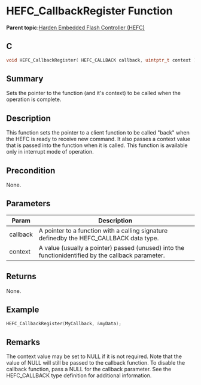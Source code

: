 # HEFC\_CallbackRegister Function

**Parent topic:**[Harden Embedded Flash Controller \(HEFC\)](GUID-483B2DE9-95CB-4DD4-9F85-592F15C38EFA.md)

## C

```c
void HEFC_CallbackRegister( HEFC_CALLBACK callback, uintptr_t context )
```

## Summary

Sets the pointer to the function \(and it's context\) to be called when the operation is complete.

## Description

This function sets the pointer to a client function to be called "back" when the HEFC is ready to receive new command. It also passes a context value that is passed into the function when it is called. This function is available only in interrupt mode of operation.

## Precondition

None.

## Parameters

|Param|Description|
|-----|-----------|
|callback|A pointer to a function with a calling signature definedby the HEFC\_CALLBACK data type.|
|context|A value \(usually a pointer\) passed \(unused\) into the functionidentified by the callback parameter.|

## Returns

None.

## Example

```c
HEFC_CallbackRegister(MyCallback, &myData);
```

## Remarks

The context value may be set to NULL if it is not required. Note that the value of NULL will still be passed to the callback function. To disable the callback function, pass a NULL for the callback parameter. See the HEFC\_CALLBACK type definition for additional information.

